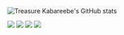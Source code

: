 <img src="https://github-readme-stats.vercel.app/api?username=trekab&count_private=true&show_icons=true&hide_rank=true&hide_border=true&layout=compact" alt="Treasure Kabareebe's GitHub stats">

[<img src="https://img.shields.io/badge/%20%20-portfolio-gray?style=for-the-badge&logo=portfolio&logoColor=white&logoWidth=30" />](https://trekab.github.io/portfolio/) [<img src="https://img.shields.io/badge/%20%20-twitter-gray?style=for-the-badge&logo=twitter&logoColor=white&logoWidth=30" />](https://twitter.com/TKabareebe) [<img src="https://img.shields.io/badge/linkedin-gray.svg?&style=for-the-badge&logo=linkedin&logoColor=white" />](https://www.linkedin.com/in/treasure-kabareebe/) [<img src="https://img.shields.io/badge/%20%20-angelist-gray?style=for-the-badge&logo=portfolio&logoColor=white&logoWidth=30" />](https://angel.co/u/trekab) 

